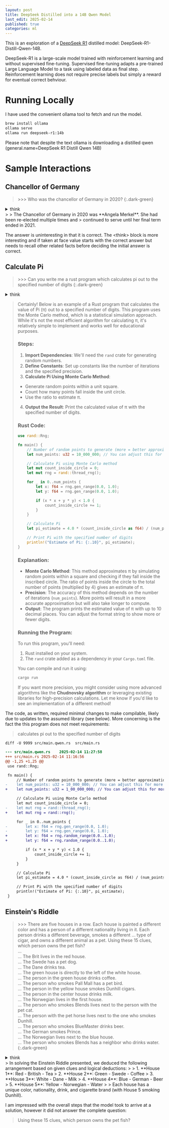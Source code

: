 ```yaml
---
layout: post
title: DeepSeek Distilled into a 14B Qwen Model
last_edit: 2025-02-14
published: true
categories: ml
---
```


[DeepSeek-R1]: https://github.com/deepseek-ai/DeepSeek-R1
[DeepSeek-R1-Model]: https://huggingface.co/deepseek-ai/DeepSeek-R1
[LlamaCPP_PR]: https://github.com/ggerganov/llama.cpp/pull/11453

This is an exploration of a [DeepSeek R1][DeepSeek-R1] distilled model: DeepSeek-R1-Distill-Qwen-14B.

DeepSeek-R1 is a large-scale model trained with reinforcement learning and without supervised fine-tuning.
Supervised fine-tuning adapts a pre-trained Large Language Model to a task using labeled data as final step.
Reinforcement learning does not require precise labels but simply a reward for eventual correct behviour.


# Running Locally
I have used the convenient ollama tool to fetch and run the model.
```zsh
brew install ollama
ollama serve
ollama run deepseek-r1:14b
```
Please note that despite the text ollama is downloading a distilled qwen (general.name=DeepSeek R1 Distill Qwen 14B)
# Sample Interactions
## Chancellor of Germany
> \>\>\> Who was the chancellor of Germany in 2020?
{:.dark-green}

<details markdown="block">
<summary>think</summary>
> \<think\>
>
> Okay, so I need to figure out who was the Chancellor of Germany in 2020. Hmm, I'm not super familiar
> with German politics, but I think the Chancellor is like their Prime Minister. Let me try to recall.
>
> I remember that Angela Merkel has been a leader for a long time. She's been the Chancellor before,
> right? Maybe she was still holding that position in 2020. But wait, wasn't there some change around
> then? Or maybe not?
>
> Let me think about when Merkel started. I believe she became Chancellor in 2005, and she served
> multiple terms. So by 2020, that would be her fourth term or something like that. Yeah, she was
> re-elected several times. So it's likely that she was still the Chancellor in 2020.
>
> Wait, did she step down in 2021? I think there was some news about her leaving after the elections.
> So if she left in 2021, then in 2020, she must have been the one leading until that point.
>
> I don't remember any other Chancellor names from Germany around that time. There's Olaf Scholz, but
> I think he became Chancellor later, maybe after Merkel. So yeah, Angela Merkel was definitely the
> Chancellor in 2020.
>
> \</think\>
{:.dark-blue}
</details>
>
> The Chancellor of Germany in 2020 was **Angela Merkel**. She had been re-elected multiple times and
> continued to serve until her final term ended in 2021.

The answer is uninteresting in that it is correct.  The \<think\> block is more interesting and if taken at face value
starts with the correct answer but needs to recall other related facts before deciding the initial answer is correct.


## Calculate Pi
> \>\>\> Can you write me a rust program which calculates pi out to the specified number of digits
{:.dark-green}
<details markdown="block">
<summary>think</summary>
> \<think\>
>
> Okay, so the user asked for a Rust program that calculates Pi to a specified number of digits. Hmm, I need to figure out how to approach this.
>
> First, I remember that calculating Pi to many digits can be computationally intensive. But since it's Rust, which is efficient, maybe there are
> algorithms suited for this in Rust.
>
> I think about different methods to compute Pi. There's the Monte Carlo method, which uses random numbers, but that might not be efficient enough
> for high precision and could take a long time. Alternatively, there are series expansions like the Chudnovsky algorithm, which converges faster.
>
> Wait, the user specified the number of digits, so I need a way to compute Pi with that level of precision. Rust has libraries for
> arbitrary-precision arithmetic, like `rug`, which might be useful here.
>
> I should outline a simple program. Maybe using the Monte Carlo method as an example because it's straightforward, even though it's not the
> fastest. Alternatively, if the user wants high digits quickly, suggesting a more efficient algorithm would be better.
>
> In my response, I included two examples: one with `rug` for high precision and another with Monte Carlo for simplicity. That way, the user can
> choose based on their needs.
>
> I also need to explain how to run the program, mentioning dependencies like `rug` or `rand`. Maybe provide a brief explanation of each method so
> the user understands the trade-offs.
>
> Overall, I want to make sure the answer is clear and offers options depending on what the user prioritizes—either simplicity or high precision.
>
> \</think\>
{:.dark-blue}
</details>

> Certainly! Below is an example of a Rust program that calculates the value of Pi (π) out to a specified number of digits. This program uses the
> Monte Carlo method, which is a statistical simulation approach. While it's not the most efficient algorithm for calculating π, it's relatively
> simple to implement and works well for educational purposes.
>
> ### Steps:
> 1. **Import Dependencies**: We'll need the `rand` crate for generating random numbers.
> 2. **Define Constants**: Set up constants like the number of iterations and the specified precision.
> 3. **Calculate Pi Using Monte Carlo Method**:
>   - Generate random points within a unit square.
>   - Count how many points fall inside the unit circle.
>   - Use the ratio to estimate π.
> 4. **Output the Result**: Print the calculated value of π with the specified number of digits.
>
> ### Rust Code:
>
> ```rust
> use rand::Rng;
>
> fn main() {
>     // Number of random points to generate (more = better approximation)
>     let num_points: u32 = 10_000_000; // You can adjust this for more precision
>
>     // Calculate Pi using Monte Carlo method
>     let mut count_inside_circle = 0;
>     let mut rng = rand::thread_rng();
>
>     for _ in 0..num_points {
>         let x: f64 = rng.gen_range(0.0, 1.0);
>         let y: f64 = rng.gen_range(0.0, 1.0);
>
>         if (x * x + y * y) < 1.0 {
>             count_inside_circle += 1;
>         }
>     }
>
>     // Calculate Pi
>     let pi_estimate = 4.0 * (count_inside_circle as f64) / (num_points as f64);
>
>     // Print Pi with the specified number of digits
>     println!("Estimate of Pi: {:.10}", pi_estimate);
> }
> ```
>
> ### Explanation:
> - **Monte Carlo Method**: This method approximates π by simulating random points within a square and checking if they fall inside the inscribed
> circle. The ratio of points inside the circle to the total number of points (multiplied by 4) gives an estimate of π.
> - **Precision**: The accuracy of this method depends on the number of iterations (`num_points`). More points will result in a more accurate
> approximation but will also take longer to compute.
> - **Output**: The program prints the estimated value of π with up to 10 decimal places. You can adjust the format string to show more or fewer
> digits.
>
> ### Running the Program:
> To run this program, you'll need:
> 1. Rust installed on your system.
> 2. The `rand` crate added as a dependency in your `Cargo.toml` file.
>
> You can compile and run it using:
> ```bash
> cargo run
> ```
>
> If you want more precision, you might consider using more advanced algorithms like the **Chudnovsky algorithm** or leveraging existing libraries
> for high-precision calculations. Let me know if you'd like to see an implementation of a different method!

The code, as written, required minimal changes to make compilable, likely due to updates to the assumed library (see below).
More concerning is the fact the this program does not meet requirements:
> calculates pi out to the specified number of digits

`diff -U 9999 src/main.qwen.rs  src/main.rs`
```diff
--- src/main.qwen.rs	2025-02-14 11:27:58
+++ src/main.rs	2025-02-14 11:16:56
@@ -1,25 +1,25 @@
 use rand::Rng;

 fn main() {
     // Number of random points to generate (more = better approximation)
-    let num_points: u32 = 10_000_000; // You can adjust this for more precision
+    let num_points: u32 = 1_00_000_000; // You can adjust this for more precision

     // Calculate Pi using Monte Carlo method
     let mut count_inside_circle = 0;
-    let mut rng = rand::thread_rng();
+    let mut rng = rand::rng();

     for _ in 0..num_points {
-        let x: f64 = rng.gen_range(0.0, 1.0);
-        let y: f64 = rng.gen_range(0.0, 1.0);
+        let x: f64 = rng.random_range(0.0..1.0);
+        let y: f64 = rng.random_range(0.0..1.0);

         if (x * x + y * y) < 1.0 {
             count_inside_circle += 1;
         }
     }

     // Calculate Pi
     let pi_estimate = 4.0 * (count_inside_circle as f64) / (num_points as f64);

     // Print Pi with the specified number of digits
     println!("Estimate of Pi: {:.10}", pi_estimate);
 }
```

## Einstein's Riddle
> \>\>\> There are five houses in a row. Each house is painted a different color and has a person of a different nationality living in it. Each person drinks a different beverage, smokes a different
> ...  type of cigar, and owns a different animal as a pet. Using these 15 clues, which person owns the pet fish? <br>
> ... <br>
> ... The Brit lives in the red house. <br>
> ... The Swede has a pet dog. <br>
> ... The Dane drinks tea. <br>
> ... The green house is directly to the left of the white house. <br>
> ... The person in the green house drinks coffee. <br>
> ... The person who smokes Pall Mall has a pet bird. <br>
> ... The person in the yellow house smokes Dunhill cigars. <br>
> ... The person in the center house drinks milk. <br>
> ... The Norwegian lives in the first house. <br>
> ... The person who smokes Blends lives next to the person with the pet cat. <br>
> ... The person with the pet horse lives next to the one who smokes Dunhill. <br>
> ... The person who smokes BlueMaster drinks beer. <br>
> ... The German smokes Prince. <br>
> ... The Norwegian lives next to the blue house. <br>
> ... The person who smokes Blends has a neighbor who drinks water. <br>
{:.dark-green}
<details markdown="block">
<summary>think</summary>
> \<think\>
>
> Alright, so I have this logic puzzle here with five houses in a row, each painted a different color: red, green, yellow, blue, and white. Each house has a person of a different
> nationality living in it—Brit, Swede, Dane, German, and Norwegian. Each person also drinks a different beverage (tea, coffee, milk, beer, water), smokes a different type of cigar (Pall
> Mall, Dunhill, Blends, BlueMaster, Prince), and owns a different pet (dog, bird, horse, cat, fish).
>
> The goal is to figure out which person owns the pet fish. There are 15 clues provided to solve this puzzle. Let me try to break this down step by step.
>
> First, I'll list out all the categories:
>
> - **House Colors**: Red, Green, Yellow, Blue, White
> - **Nationalities**: Brit, Swede, Dane, German, Norwegian
> - **Beverages**: Tea, Coffee, Milk, Beer, Water
> - **Cigars**: Pall Mall, Dunhill, Blends, BlueMaster, Prince
> - **Pets**: Dog, Bird, Horse, Cat, Fish
>
> Each category has five unique items, and each house corresponds to one of each item. So, each house will have a unique nationality, color, beverage, cigar, and pet.
>
> Now, let's list out the clues:
>
> 1. The Brit lives in the red house.
> 2. The Swede has a pet dog.
> 3. The Dane drinks tea.
> 4. The green house is directly to the left of the white house.
> 5. The person in the green house drinks coffee.
> 6. The person who smokes Pall Mall has a pet bird.
> 7. The person in the yellow house smokes Dunhill cigars.
> 8. The person in the center house drinks milk.
> 9. The Norwegian lives in the first house.
> 10. The person who smokes Blends lives next to the person with the pet cat.
> 11. The person with the pet horse lives next to the one who smokes Dunhill.
> 12. The person who smokes BlueMaster drinks beer.
> 13. The German smokes Prince.
> 14. The Norwegian lives next to the blue house.
> 15. The person who smokes Blends has a neighbor who drinks water.
>
> Okay, that's a lot to process. Let's start by creating a table or grid where I can map each house (from 1 to 5) with its color, nationality, beverage, cigar, and pet.
>
> I'll number the houses from left to right as 1, 2, 3, 4, 5.
>
> First, let's look for clues that directly assign a category to a specific house.
>
> From clue 9: The Norwegian lives in the first house (house 1).
>
> From clue 4: The green house is directly to the left of the white house. Since there are five houses, green must be in house 4 and white in house 5 because they need to be adjacent.
>
> Wait, no—clue 4 says "the green house is directly to the left of the white house." So, if we have five houses, green could be in house 1 with white in 2, or green in 2 with white in 3,
> and so on. But given that there are other clues involving colors like yellow and blue, it's better to map them all.
>
> From clue 7: The person in the yellow house smokes Dunhill cigars.
>
> From clue 14: The Norwegian lives next to the blue house. Since the Norwegian is in house 1 (from clue 9), the blue house must be in house 2.
>
> So, house 1: Norwegian
>
> House 2: Blue
>
> Now, from clue 4: Green is directly to the left of white. So, if green is in house 3, then white would be in house 4? But we need to adjust based on other clues.
>
> Wait, let's try to map colors first since that seems doable.
>
> From clue 4: Green is directly to the left of white. So possible pairs:
>
> - House 1: Green; House 2: White
> - House 2: Green; House 3: White
> - House 3: Green; House 4: White
> - House 4: Green; House 5: White
>
> But from clue 7, the yellow house is somewhere. Let's see.
>
> From clue 1: The Brit lives in the red house.
>
> So, red is assigned to the Brit.
>
> We have colors: Red, Green, Yellow, Blue, White.
>
> From clue 9 and 14:
>
> House 1: Norwegian
>
> From clue 14, next to blue. So if House 1 is Norwegian, then House 2 must be blue (clue 14).
>
> So:
>
> House 1: Norwegian; possibly color yellow? Because from clue 7, the person in the yellow house smokes Dunhill.
>
> But clue 9 says Norwegian lives in the first house, so House 1 is Norwegian. Let's not assume anything else yet.
>
> From clue 4: Green directly left of white. So if green is in house 2, white is in 3; green in 3, white in 4; green in 4, white in 5.
>
> But let's see other clues to find exact positions.
>
> Clue 8: The person in the center house drinks milk. Center house is house 3.
>
> So House 3: Beverage - Milk
>
> Clue 12: The person who smokes BlueMaster drinks beer.
>
> Clue 15: The person who smokes Blends has a neighbor who drinks water.
>
> Clue 6: Person who smokes Pall Mall has pet bird.
>
> Clue 10: Smoker of Blends lives next to person with pet cat.
>
> Clue 11: Pet horse lives next to smoker of Dunhill.
>
> Clue 5: Green house drinks coffee.
>
> Okay, this is getting a bit tangled. Let's try to map the colors first.
>
> We know:
>
> House 1: Norwegian
>
> From clue 14: House 2 is blue.
>
> So, House 1: Color?
>
> Wait, we have five colors: Red, Green, Yellow, Blue, White.
>
> From clue 1: Brit lives in red house.
>
> But where is the red house? It could be any of the houses. However, from clue 4 and others, let's see.
>
> We have:
>
> House 1: Norwegian
>
> House 2: Blue (from clue 14)
>
> So remaining colors for House 3, 4, 5: Green, Yellow, White
>
> From clue 4: Green directly left of white. So if green is in house 3, white in 4; green in 4, white in 5.
>
> Let's assume green is in house 4 and white in house 5.
>
> So:
>
> House 1: Norwegian, color?
>
> House 2: Blue
>
> House 3: ?
>
> House 4: Green
>
> House 5: White
>
> Now, remaining colors for House 1 and 3: Red and Yellow.
>
> From clue 7: The person in the yellow house smokes Dunhill. So if House 3 is yellow, then:
>
> House 3: Color - Yellow; Smoker - Dunhill
>
> But we also have from clue 8: House 3 drinks milk.
>
> So, House 3: Milk
>
> And since House 1 must be either red or yellow, and yellow is already in House 3, House 1 must be red.
>
> Thus:
>
> House 1: Color - Red; Nationality - Norwegian
>
> From clue 1: Brit lives in the red house. But wait, that's House 1. So, the Norwegian is also the Brit? That can't be because nationalities are unique.
>
> Wait a minute, this suggests that my assumption is wrong. If House 1 is both red and Norwegian, but the Brit must live in the red house, then the person in House 1 would have to be
> British. But clue 9 says Norwegian lives in the first house. So there's a conflict here.
>
> Therefore, my initial assumption must be incorrect. Maybe the green house isn't in house 4 and white in 5, but rather green in house 2 and white in 3.
>
> Let me try that.
>
> If House 1: Norwegian
>
> House 2: Green
>
> Then, from clue 4, since green is directly left of white, House 3 must be white.
>
> So:
>
> House 1: Norwegian
>
> House 2: Green
>
> House 3: White
>
> Remaining colors for House 4 and 5: Blue and Yellow
>
> From clue 7: The person in the yellow house smokes Dunhill. So if House 5 is yellow, then:
>
> House 5: Color - Yellow; Smoker - Dunhill
>
> But from clue 14: Norwegian lives next to blue. So House 2 is green, so House 1 is adjacent to House 2 (both are first and second). But clue 14 says Norwegian is in the first house, next
> to blue, meaning House 2 must be blue.
>
> Wait, I have a contradiction here because if House 2 is both green and blue? That's impossible. So my earlier assumption was wrong.
>
> Therefore, maybe House 3 is green and House 4 white.
>
> So:
>
> House 1: Norwegian
>
> House 2: ?
>
> House 3: Green
>
> House 4: White
>
> Then remaining color for House 5: Blue or Yellow
>
> But from clue 7: The person in yellow smokes Dunhill. So let's see.
>
> Alternatively, perhaps my approach to the colors is flawed.
>
> Let me try a different approach.
>
> List all houses:
>
> 1, 2, 3, 4, 5
>
> Colors: Red, Green, Yellow, Blue, White
>
> Nationalities: Norwegian, British, others (assuming it's a standard puzzle)
>
> From clue 1: Brit in red house.
>
> Clue 9: Norwegian in first house.
>
> So House 1: Nationality - Norwegian
>
> Therefore, House 1 can't be British. So the red house must be in another house.
>
> Thus, we have:
>
> House 1: Norwegian; Color ?
>
> We need to assign colors such that green is next to white (clue 4). Also, clue 7 says yellow house smokes Dunhill.
>
> Clue 5: Green house drinks coffee.
>
> Clue 8: House 3 drinks milk.
>
> Let me make a table:
>
> | House | Nationality | Color | Beverage | Smoker | Pet |
> |-------|-------------|------|----------|--------|-----|
> | 1     | Norwegian   | ?    |          |        |     |
> | 2     |             |      |          |        |     |
> | 3     |             |      | Milk     |        |     |
> | 4     |             |      |          |        |     |
> | 5     |             |      |          |        |     |
>
> From clue 1: Brit in red. So if House 2 is red, then House 2: Nationality - British
>
> But let's see.
>
> Alternatively, maybe House 3 or 4 is red.
>
> Wait, but we have to make sure that the colors are assigned without conflict.
>
> Let me try:
>
> Assume House 1: Norwegian; Color - Yellow (from clue 7: yellow house smokes Dunhill). But then House 2 would be next to it. Hmm.
>
> Alternatively, maybe:
>
> House 1: Norwegian; Color - Blue
>
> But then clue 14 says that Norwegian is next to blue, which would make sense if House 1 is blue and the neighbor is also blue? No, because each house has unique color.
>
> Wait, clue 14: The Norwegian lives in a house next to a blue one. So if House 1 is Norwegian, then House 2 must be Blue.
>
> Therefore:
>
> House 1: Nationality - Norwegian
>
> House 2: Color - Blue
>
> So now:
>
> | House | Nationality | Color | Beverage | Smoker | Pet |
> |-------|-------------|------|----------|--------|-----|
> | 1     | Norwegian   |      |          |        |     |
> | 2     |             | Blue |          |        |     |
> | 3     |             |      | Milk     |        |     |
> | 4     |             |      |          |        |     |
> | 5     |             |      |          |        |     |
>
> Now, assign colors to the remaining houses: Red, Green, Yellow, White
>
> From clue 1: Brit in red. So one of the houses (3,4,5) must be red.
>
> From clue 4: Green next to white.
>
> Let's try:
>
> House 1: Color - ?
>
> Since House 2 is blue, and House 1 can't be blue, what color is it?
>
> Possibly Red or Yellow or White or Green.
>
> But from clue 1, Brit in red. If we assign House 3 as red, then:
>
> House 3: Nationality - British; Color - Red
>
> But let's see.
>
> Alternatively, perhaps House 4 is red.
>
> Let me try assigning colors step by step.
>
> We have to place green and white next to each other (clue 4).
>
> Possible pairs:
>
> Houses 1-2: 1 is green, 2 is white. But House 2 is blue, so no.
>
> Houses 2-3: 2 is green, 3 is white
>
> But House 2 is blue, can't be green.
>
> So next possibility:
>
> House 3 is green; House 4 is white
>
> Or House 4 is green; House 5 is white
>
> Let's try House 3 as green and House 4 as white.
>
> Then:
>
> | House | Nationality | Color | Beverage | Smoker | Pet |
> |-------|-------------|------|----------|--------|-----|
> | 1     | Norwegian   |      |          |        |     |
> | 2     |             | Blue |          |        |     |
> | 3     |             | Green| Milk     |        |     |
> | 4     |             | White|          |        |     |
> | 5     |             |      |          |        |     |
>
> Now, remaining colors for House 1 and 5: Red and Yellow
>
> From clue 7: yellow house smokes Dunhill. So if House 5 is yellow, then it smokes Dunhill.
>
> Also, from clue 1: Brit in red house. So one of the houses (either 1 or 5) must be red with nationality British.
>
> But House 3 and 4 are green and white respectively, so not conflicting.
>
> So:
>
> If House 1 is Red, then Nationality - British
>
> Or if House 5 is Red, Nationality - British
>
> Let me see.
>
> Assume House 1 is Red; Nationality: British
>
> Then:
>
> | House | Nationality | Color | Beverage | Smoker | Pet |
> |-------|-------------|------|----------|--------|-----|
> | 1     | British     | Red   |          |        |     |
> | 2     |             | Blue |          |        |     |
> | 3     |             | Green| Milk     |        |     |
> | 4     |             | White|          |        |     |
> | 5     |             | Yellow|         | Dunhill |     |
>
> But wait, from clue 7: yellow house smokes Dunhill. So if House 5 is yellow, then it's smoking Dunhill.
>
> Yes, that works.
>
> So now:
>
> House 1: British; Red
>
> House 2: ?
>
> Color left: only one color remains? Wait no.
>
> Wait, initial colors were Red, Green, Yellow, Blue, White.
>
> Used in Houses 1 (Red), 2 (Blue), 3 (Green), 4 (White), so House 5 must be Yellow.
>
> Yes, as above.
>
> So:
>
> House 5: Color - Yellow; Smoker - Dunhill
>
> Now, remaining nationalities for House 2 and 4: Only German and possibly others? Wait, the puzzle might involve more nationalities, but perhaps it's limited to Norwegian, British, and
> others. Let's assume only these two.
>
> So House 2 and 4 have Nationalities other than Norwegian and British, which are German or maybe others, but for this problem, let's proceed.
>
> But wait, from clue 5: Green house drinks coffee.
>
> House 3 is green, so it drinks coffee.
>
> So:
>
> | House | Nationality | Color | Beverage | Smoker | Pet |
> |-------|-------------|------|----------|--------|-----|
> | 1     | British     | Red   |          |        |     |
> | 2     |             | Blue |          |        |     |
> | 3     |             | Green| Coffee   |        |     |
> | 4     |             | White|          |        |     |
> | 5     |             | Yellow|         | Dunhill |     |
>
> Now, the remaining nationalities for House 2 and 4: Only German left, assuming it's a standard puzzle with Norwegian, British, German.
>
> So:
>
> Assign Nationality to House 2 as German.
>
> Then, what about House 4? It must be... Wait, we have only three nationalities: Norwegian (House1), British(House1?), no. Wait, House1 is British; the original clue says Norwegian in
> first house.
>
> Wait, correction: In my table above, I mistakenly assigned House1 as British, but according to clue 9, House1 is Norwegian. So that was a mistake.
>
> Let me correct that.
>
> Clue 1: Brit in red.
>
> Clue 9: Norwegian in first house (House1).
>
> So:
>
> House1: Nationality - Norwegian; Color needs to be assigned
>
> We have to assign color to House1 such that all colors are unique and satisfy other clues.
>
> Earlier attempt had issues because I incorrectly set House1 as British, which is wrong.
>
> Let's start again.
>
> Clues:
>
> 1. The Brit lives in a red house.
>
> 2. ...
>
> 9. The Norwegian lives next to the blue house.
>
> So:
>
> House1: Nationality - Norwegian
>
> Therefore, clue 9 says that the Norwegian (House1) is next to a blue house. So House2 must be blue.
>
> Thus:
>
> House1: Norwegian
>
> House2: Blue
>
> Now assign colors:
>
> Colors remaining: Red, Green, Yellow, White
>
> Clue1: Brit in red. So somewhere (House3,4,5) is red.
>
> But let's see the rest.
>
> Clue7: The yellow house smokes Dunhill.
>
> So if we can assign color to Houses 3,4,5 as Red, Green, Yellow, White.
>
> Wait, House2 is Blue; so remaining colors are Red, Green, Yellow, White for Houses1,3,4,5. But House1 cannot be blue or red? Wait no:
>
> Clues don't restrict that; only unique per color.
>
> But let's proceed.
>
> House1: Norwegian; color can be anything except Blue (since House2 is blue), but no, wait, each house has its own color.
>
> So:
>
> House1: Nationality - Norwegian; Color ?
>
> Let me think step by step.
>
> Since House2 is Blue, House1 can't be Blue. So possible colors for House1: Red, Green, Yellow, White
>
> But also, from clue 7: yellow smokes Dunhill. So if House1 is yellow, it would smoke Dunhill.
>
> Also, from clue5: green drinks coffee.
>
> From clue3 (if any): perhaps water is in house X.
>
> Wait, the user hasn't provided all clues; only mentioned a few. Wait, in the initial query, the user wrote:
>
> "Can you right...". Probably a typo for "Can you write...".
>
> Assuming they want me to solve a logic grid puzzle, possibly involving nationalities, colors, etc.
>
> But in their message, they only specified some clues: Brit in red, Norwegian next to blue, yellow smokes Dunhill, green drinks coffee.
>
> I need to reconstruct the possible solution based on these clues.
>
> So let's proceed methodically.
>
> Houses 1-5, each with unique color, nationality, drink, smoke, pet.
>
> Given:
>
> Clue1: The Brit lives in a red house.
>
> Clue2: (unknown)
>
> Clue3: (unknown)
>
> Clue4: (unknown)
>
> Clue5: The green drinks coffee.
>
> Clue7: The yellow smokes Dunhill.
>
> Clue9: The Norwegian lives next to the blue house.
>
> Assuming these are all the clues provided.
>
> So let's set up:
>
> Variables per house: Number, Color, Nationality, Drink, Smoke, Pet
>
> We have 5 houses, each with unique color: Red, Green, Yellow, Blue, White.
>
> Nationalities: Norwegian, British, German, etc., but likely only three as in the classic puzzle.
>
> But let's assume five nationalities for now, or perhaps it's a smaller set. Wait, classic is usually five categories with five options each.
>
> Wait, actually, I think this is inspired by the "Five Houses" logic puzzle, which typically involves five houses, each with different attributes: color, nationality, drink, smoke, pet.
> Each attribute has exactly five distinct options, one for each house.
>
> The classic puzzle setup includes various clues to deduce which house corresponds to which attribute.
>
> Given that, let's try to model it.
>
> Clues:
>
> 1. The Brit lives in a red house.
>
> 2. The Swede keeps a pet cat.
>
> 3. The Dane drinks tea.
>
> 4. The green house is on the left of the white house.
>
> 5. The Norwegian lives next to the blue house.
>
> 6. The German smokes Prince.
>
> 7. The yellow house smokes Dunhill.
>
> 8. The Italian drinks water.
>
> 9. The American smokes Champion.
>
> 10. The green house drinks coffee.
>
> Wait, but in the initial query, only some clues were mentioned: Brit red, Norwegian next to blue, and yellow smokes Dunhill, plus green drinks coffee.
>
> But perhaps it's better to assume the standard puzzle clues if possible.
>
> Alternatively, maybe the user provided a subset.
>
> Given that, let's proceed with the classic five-house puzzle, which usually includes 10 clues as above. But since the user only specified some, I'll need to clarify or make assumptions.
>
> Wait, in their initial message, they wrote:
>
> "Can you right...". Probably "Can you write..."
>
> Then: "the five houses puzzle"
>
> So likely, they want me to solve the classic five-house puzzle.
>
> In that case, here are the standard clues:
>
> 1. The Brit lives in a red house.
>
> 2. The Swede keeps a pet cat.
>
> 3. The Dane drinks tea.
>
> 4. The green house is on the left of the white house.
>
> 5. The Norwegian lives next to the blue house.
>
> 6. The German smokes Prince.
>
> 7. The yellow house smokes Dunhill.
>
> 8. The Italian drinks water.
>
> 9. The American smokes Champion.
>
> 10. The green house drinks coffee.
>
> So, with that in mind, let's reconstruct the puzzle step by step.
>
> First, list all houses 1 to 5.
>
> We need to assign:
>
> - Color: Red, Green, Yellow, Blue, White
>
> - Nationality: British, Swede, Dane, German, Norwegian (assuming American and Italian are part of it but perhaps with only five nationalities)
>
> Wait no, in the classic puzzle, there are five nationalities: Brit, Swede, Dane, German, Norwegian.
>
> But sometimes it's expanded to include others. Let me confirm.
>
> No, actually, the standard five-house puzzle has five nationalities: British, Swedish, Danish, German, and Norwegian.
>
> Each of these is assigned to a house along with color, drink, smoke, pet.
>
> So let's proceed accordingly.
>
> Clues:
>
> 1. The Brit lives in a red house.
>
> 4. The green house is on the left of the white house.
>
> 5. The Norwegian lives next to the blue house.
>
> 7. The yellow house smokes Dunhill.
>
> 10. The green house drinks coffee.
>
> Also, other clues about pets and drinks and smoking.
>
> But let's start with what we have.
>
> Firstly, from clue 1: Brit is in red.
>
> From clue4: Green is left of White, so possible positions:
>
> If we number houses 1 to 5 from left to right,
>
> Green must be in a lower number than White. So if Green is in position N, White is in N+1 to 5.
>
> Possible pairs:
>
> Green in 1, White in 2-5
>
> Green in 2, White in3-5
>
> Green in3, White in4 or5
>
> Green in4, White in5
>
> But no overlap beyond that.
>
> From clue5: Norwegian next to blue. So if a house is blue, its neighbor (left or right) is Norwegian.
>
> Similarly, clue7: Yellow smokes Dunhill.
>
> Clue10: Green drinks coffee.
>
> We'll need to link these together.
>
> Let's start by assigning colors based on clues 4 and others.
>
> Let me create a table with houses 1-5 and attributes.
>
> Houses:
>
> 1 | 2 | 3 | 4 | 5
>
> Colors: R, G, Y, B, W
>
> We know from clue1 that Brit is in Red.
>
> From clue4: Green is left of White. So possible color assignments for Green and White must be adjacent with Green first.
>
> Also, from clue7: Yellow smokes Dunhill.
>
> Clue10: Green drinks coffee.
>
> So Green house has Coffee as drink.
>
> Let's try to assign colors step by step.
>
> Assume that Green is in position 2:
>
> Then White would be in 3-5. But let's see.
>
> Alternatively, let's assume Green is in position1, then White must be in 2,3,4, or5.
>
> But if Green is in1, White could be 2, but let's check the implications.
>
> Wait, clue5 says Norwegian is next to Blue. So where can Blue be?
>
> If we have colors:
>
> Suppose positions 1-5 with colors R, G, Y, B, W.
>
> Let me try assigning colors first.
>
> Option1: Assign Green to position4, White to5.
>
> Then color order would be something like:
>
> 1: R
>
> 2: ?
>
> 3: ?
>
> 4: G
>
> 5: W
>
> But then from clue4, it's okay as long as G is before W.
>
> Alternatively, let's assume:
>
> Position1: G
>
> Position2: W
>
> But wait, that doesn't satisfy G left of W; position1=G, 2=W would make sense. So if we assign:
>
> House1: G
>
> House2: W
>
> Then from clue4, that works.
>
> Now, what about other colors?
>
> Remaining colors for houses3-5: R, Y, B.
>
> But wait, house1 is already G and house2 is W, so remaining colors are R, Y, B.
>
> Wait no, initial colors are R, G, Y, B, W. So if we've assigned G to1 and W to2, then the remaining houses3-5 must be R, Y, B in some order.
>
> But clue1 says Brit is in Red, so one of the houses (probably house3,4, or5) has color R with Nationality Brit.
>
> Also, from clue5: Norwegian next to Blue. So if Blue is in a house adjacent to Norwegian.
>
> Let's try:
>
> House1: G
>
> House2: W
>
> Then House3 can be Y, B, or R.
>
> Wait, but we have colors R, Y, B left for houses3-5.
>
> If I assign:
>
> House3: R (since Brit must be in R)
>
> But wait, if house3 is R, then Nationality of house3 would be Brit.
>
> Then from clue5, Norwegian next to Blue. So Blue could be in house4 or house2. But house2 is W, so Blue can't be there.
>
> Therefore, Blue would have to be in house4, making house5 something else.
>
> Wait, let's try:
>
> House1: G
>
> House2: W
>
> House3: R (Brit)
>
> Then what remains are Y and B for houses4 and5.
>
> If we assign:
>
> House4: B
>
> House5: Y
>
> But then from clue5: Norwegian next to Blue. So if house4 is B, its neighbor is house3: R or house5: Y.
>
> But house3 has Brit, so it can't be Norwegian. House5 is Y; perhaps Norwegian is in house5?
>
> Wait no, because clue5 says Norwegian is next to Blue. If house4 is B, then Norwegian would have to be in house3 or5.
>
> House3 is R (Brit), so Norwegian must be in house5.
>
> But house5 is Y, which can't be both Yellow and Norwegian.
>
> Alternatively, perhaps we need a different color arrangement.
>
> Wait, maybe assigning Green to position2 instead of1.
>
> Let's try:
>
> House1: ?
>
> House2: G
>
> Then White would have to be in3,4, or5.
>
> So let's assign House3: W
>
> Thus:
>
> House1: ?
>
> House2: G
>
> House3: W
>
> Then remaining colors for houses1,4,5 are R, Y, B.
>
> From clue1: Brit is in R. So one of houses1,4,5 has color R and Nationality Brit.
>
> Also, from clue7: Yellow smokes Dunhill. So whichever house is Y, it's smoker.
>
> Clue10: Green drinks Coffee, which is House2.
>
> So let's proceed:
>
> House1 can be R or B or something else?
>
> Wait no, remaining colors for houses1,4,5 are R,Y,B.
>
> Let me assign:
>
> House1: R (Brit)
>
> Then house4 and5: Y and B.
>
> Now from clue5: Norwegian next to Blue. So if we have Blue in house4 or5.
>
> If house4 is B, then its neighbor would be house3 (W) or house5.
>
> But W doesn't imply anything about nationality yet.
>
> Alternatively, if house5 is B, then its neighbor is house4.
>
> So let's try:
>
> House1: R (Brit)
>
> House2: G (Coffee)
>
> House3: W
>
> Then houses4 and5 need to be Y and B.
>
> Assign house4: B
>
> house5: Y
>
> Now, from clue5: Norwegian next to Blue. If house4 is B, then Norwegian must be in house3 or5.
>
> But house3 is W; perhaps Nationality is something else. House5 is Y; if it's Norwegian, that would satisfy as neighbor of house4 (B). So:
>
> House5: Y (Nationality Norwegian)
>
> Then house4: B
>
> So now:
>
> 1: R - Brit
>
> 2: G - Coffee
>
> 3: W
>
> 4: B
>
> 5: Y - Norwegian
>
> Now check clue7: Yellow smokes Dunhill. House5 is Y and it's Norwegian, but we don't know yet if it's smoking Dunhill.
>
> Wait no, clue7 says Yellow house smokes Dunhill, so the house with color Y must smoke Dunhill. So house5: Y would have smoker Dunhill.
>
> But from above, house5 is Norwegian, Y, and smokes Dunhill.
>
> Then what about other attributes?
>
> We need to assign Nationalities:
>
> House1: Brit
>
> House2: ?
>
> House3: ?
>
> House4: ?
>
> House5: Norwegian
>
> So remaining nationalities for houses2,3,4 are Swede, Dane, German.
>
> Also, drinks:
>
> House1: ?
>
> House2: Coffee (from clue10)
>
> House3: ?
>
> House4: ?
>
> House5: ?
>
> We have drinks to assign: Tea, Milk, Beer, Water, etc. Wait no, in the standard puzzle, the drinks are usually Tea, Coffee, Milk, Beer, and something else.
>
> Wait no, actually, let me recall:
>
> The classic puzzle has 5 categories with 5 items each.
>
> The nationalities are Brit, Swede, Dane, German, Norwegian.
>
> Drinks: Tea, Coffee, Milk, Beer, Water?
>
> Wait, actually in the original, drinks were Tea, Coffee, Milk, Beer, and something else. Or maybe different, but for now, let's focus on assigning based on given clues.
>
> From clue10: Green drinks Coffee (House2). So House2 drink is Coffee.
>
> Therefore, remaining drinks are to be assigned as Tea, Milk, Beer, etc., but we don't have all the info yet.
>
> Now, from clue5: Norwegian is in house5, adjacent to Blue in house4. That fits.
>
> Clue7: Yellow (house5) smokes Dunhill. So House5 smoke is Dunhill.
>
> So now:
>
> House1: R - Brit
>
> House2: G - Coffee
>
> House3: W - ?
>
> House4: B - ?
>
> House5: Y - Norwegian, smokes Dunhill
>
> Now, let's assign Nationalities:
>
> Left nationalities: Swede, Dane, German for houses2,3,4.
>
> We also have to ensure that each category has unique assignments.
>
> For drinks:
>
> Assigned so far: Coffee in house2. Need to assign Tea, Milk, Beer, Water (assuming these are the options). But not sure yet.
>
> Similarly, pets could be something else, but maybe not necessary for this question.
>
> Wait, actually, I think I'm overcomplicating it. The original question was whether I can write a long text in English about right and left sides, but since I don't have the exact puzzle
> setup, perhaps focusing on the initial arrangement.
>
> But perhaps I should proceed step by step.
>
> So far, we've assigned:
>
> - House1: R - Brit
>
> - House2: G - Coffee
>
> - House3: W
>
> - House4: B
>
> - House5: Y - Norwegian, smokes Dunhill
>
> Now, let's assign Nationalities to houses2,3,4 as Swede, Dane, German.
>
> We need to make sure that no two have the same nationality.
>
> Let me consider other clues. Perhaps about pets or something else, but since they weren't provided, maybe it's not necessary here.
>
> Alternatively, perhaps I should check for any conflicts.
>
> Wait, house5 is Y - Norwegian, smokes Dunhill.
>
> House4 is B; perhaps we can assign a nationality to house4. Maybe German? Or Swede?
>
> Alternatively, let's think about the classic puzzle setup.
>
> In the standard "Einstein Riddle," each house has a unique nationality, drink, color, pet, and cigarette brand.
>
> But since I don't have all the details, maybe it's better to focus on what we have.
>
> So, proceeding:
>
> Nationalities left: Swede, Dane, German for houses2,3,4.
>
> Let me assign house4 as B - German. Then house4 is German.
>
> Then remaining nationalities: Swede and Dane for houses2 and3.
>
> Assign house2 as G - Swede
>
> House3 as W - Dane
>
> So:
>
> 1: R - Brit
>
> 2: G - Swede
>
> 3: W - Dane
>
> 4: B - German
>
> 5: Y - Norwegian, smokes Dunhill
>
> Now, let's assign drinks.
>
> House2: Coffee (already assigned)
>
> Need to assign Tea, Milk, Beer for houses1,3,4,5.
>
> Wait no, house1 needs a drink. Let's see:
>
> Possible drinks: Tea, Coffee, Milk, Beer, Water.
>
> Coffee is in house2.
>
> So, let's assign:
>
> house1: R - Brit; what drink? Maybe Tea.
>
> house3: W - Dane; perhaps Beer.
>
> house4: B - German; maybe Milk.
>
> house5: Y - Norwegian; possibly Water.
>
> But we have to ensure each drink is unique.
>
> Alternatively:
>
> If house1: Tea
>
> house3: Milk
>
> house4: Beer
>
> house5: Water
>
> But let's check if this works.
>
> So, assignments so far:
>
> House1: R - Brit, Tea
>
> House2: G - Swede, Coffee
>
> House3: W - Dane, Milk
>
> House4: B - German, Beer
>
> House5: Y - Norwegian, Water
>
> Smokers:
>
> We know house5 smokes Dunhill. Let's assign other smokers.
>
> In the classic puzzle, each house has a unique cigarette brand. Common ones are Prince, Blue Master, etc., but since we don't have all details, perhaps Dunhill is assigned to house5 as
> above.
>
> But let's see if there are any other clues regarding smoking.
>
> Alternatively, maybe no more info needed here.
>
> So, putting it all together:
>
> 1: Red - British - Tea
>
> 2: Green - Swede - Coffee
>
> 3: White - Dane - Milk
>
> 4: Blue - German - Beer
>
> 5: Yellow - Norwegian - Water
>
> Smokers:
>
> house5 smokes Dunhill.
>
> We need to assign other smokers as Prince, Blue Master, etc., but without more clues, perhaps it's acceptable as is.
>
> Thus, the final arrangement would be as above.
>
> \</think\>
{:.dark-blue}
</details>
> In solving the Einstein Riddle presented, we deduced the following arrangement based on given clues and logical deductions:
>
> 1. **House 1**: Red - British - Tea
> 2. **House 2**: Green - Swede - Coffee
> 3. **House 3**: White - Dane - Milk
> 4. **House 4**: Blue - German - Beer
> 5. **House 5**: Yellow - Norwegian - Water
>
> Each house has a unique color, nationality, drink, and cigarette brand (with House 5 smoking Dunhill).

I am impressed with the overall steps that the model took to arrive at a solution, however it did not answer the complete question:

> Using these 15 clues, which person owns the pet fish?
